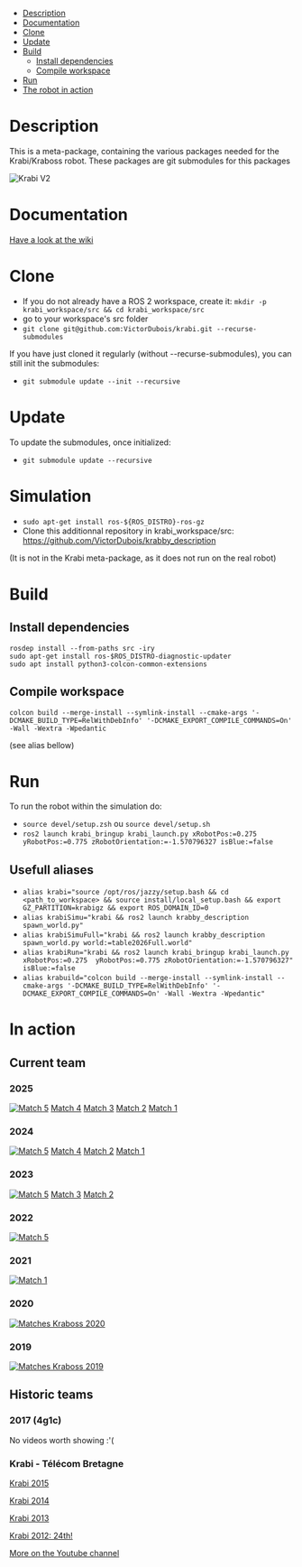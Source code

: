 <!--toc:start-->
- [Description](#description)
- [Documentation](#documentation)
- [Clone](#clone)
- [Update](#update)
- [Build](#build)
  - [Install dependencies](#install-dependencies)
  - [Compile workspace](#compile-workspace)
- [Run](#run)
- [The robot in action](#in-action)
<!--toc:end-->

# Description

This is a meta-package, containing the various packages needed
for the Krabi/Kraboss robot.
These packages are git submodules for this packages

![Krabi V2](KV2.jpg "Krabi V2")

# Documentation

[Have a look at the wiki](https://github.com/VictorDubois/krabi/wiki)

# Clone

- If you do not already have a ROS 2 workspace, create it: `mkdir -p krabi_workspace/src && cd krabi_workspace/src`
- go to your workspace's src folder
- `git clone git@github.com:VictorDubois/krabi.git --recurse-submodules`

If you have just cloned it regularly (without --recurse-submodules),
you can still init the submodules:

- `git submodule update --init --recursive`

# Update

To update the submodules, once initialized:

- `git submodule update --recursive`

# Simulation

- `sudo apt-get install ros-${ROS_DISTRO}-ros-gz`
- Clone this additionnal repository in krabi_workspace/src: https://github.com/VictorDubois/krabby_description 

(It is not in the Krabi meta-package, as it does not run on the real robot)

# Build

## Install dependencies

```shell
rosdep install --from-paths src -iry
sudo apt-get install ros-$ROS_DISTRO-diagnostic-updater
sudo apt install python3-colcon-common-extensions
```

## Compile workspace

```shell
colcon build --merge-install --symlink-install --cmake-args '-DCMAKE_BUILD_TYPE=RelWithDebInfo' '-DCMAKE_EXPORT_COMPILE_COMMANDS=On' -Wall -Wextra -Wpedantic
```
(see alias bellow)

# Run

To run the robot within the simulation do:
- `source devel/setup.zsh` ou `source devel/setup.sh`
- `ros2 launch krabi_bringup krabi_launch.py xRobotPos:=0.275  yRobotPos:=0.775 zRobotOrientation:=-1.570796327 isBlue:=false`

## Usefull aliases
- `alias krabi="source /opt/ros/jazzy/setup.bash && cd <path_to_workspace> && source install/local_setup.bash && export GZ_PARTITION=krabigz && export ROS_DOMAIN_ID=0` 
- `alias krabiSimu="krabi && ros2 launch krabby_description spawn_world.py"`
- `alias krabiSimuFull="krabi && ros2 launch krabby_description spawn_world.py world:=table2026Full.world"`
- `alias krabiRun="krabi && ros2 launch krabi_bringup krabi_launch.py xRobotPos:=0.275  yRobotPos:=0.775 zRobotOrientation:=-1.570796327"  isBlue:=false`
- `alias krabuild="colcon build --merge-install --symlink-install --cmake-args '-DCMAKE_BUILD_TYPE=RelWithDebInfo' '-DCMAKE_EXPORT_COMPILE_COMMANDS=On' -Wall -Wextra -Wpedantic"`

# In action
## Current team
### 2025
[![Match 5](Images/Krabi2025.png)](https://www.youtube.com/live/5oetXN7tdYc?si=Os8TLiERuT9G4-z0&t=6761)
[Match 4](https://www.youtube.com/live/fv44r3pMlkQ?si=96i0OfI4LxI49Apz&t=5208)
[Match 3](https://www.youtube.com/live/l07-lDl3Wkc?si=T8Q6WBRdA1UdYvWr&t=4547)
[Match 2](https://www.youtube.com/live/dB690W-MNmo?si=-2CfpFBirP8OpQIo&t=2544)
[Match 1](https://www.youtube.com/live/Eyukl6GLJhc?si=FdVLnM0cjb9-PBAN&t=5005)

### 2024
[![Match 5](Images/Krabi2024.png)](https://www.youtube.com/live/e8N0uOuQXZI?t=3810s)
[Match 4](https://www.youtube.com/live/PJYNJFExOm4?si=iLKp-Fqe3UfO6Gs3&t=2072)
[Match 2](https://www.youtube.com/live/8zZkLfBQLeM?si=Owq2L8tC4nwCi5UG&t=3565)
[Match 1](https://www.youtube.com/live/H6KzbwScAOg?si=vCV4GToK_qwrhpnD&t=2730)

### 2023
[![Match 5](Images/Krabi2023_2.png)](https://www.youtube.com/watch?v=PNqFieVEhVM&t=1394s)
[Match 3](https://www.youtube.com/live/gZ_d-zA0fbQ?si=UixXtcgI7DYyCJxr&t=2634)
[Match 2](https://www.youtube.com/live/hH7pSExuaw4?si=-FF7S3wx4F7Ug5hc&t=4787)

### 2022
[![Match 5](Images/Kraboss2022_2.png)](https://www.youtube.com/watch?v=QfEznDc24sY)

### 2021
[![Match 1](Images/Kraboss2021.png)](https://www.youtube.com/watch?v=ZFVgK0XuA1k&t=1938s)

### 2020
[![Matches Kraboss 2020](Images/Kraboss2020.png)](https://www.youtube.com/watch?v=_Oi5cUh8nhQ&list=PLKfOj1_S1GX3FbhYTOglL9QyVVqv39oAK&index=2)

### 2019
[![Matches Kraboss 2019](Images/Kraboss2019.png)](https://www.youtube.com/watch?v=ugoAqQ8jtyk&list=PLKfOj1_S1GX3_s_kSwCwgHOziNBIUpHdu&index=4)

## Historic teams
### 2017 (4g1c)
No videos worth showing :'(

### Krabi - Télécom Bretagne
[Krabi 2015](https://www.youtube.com/watch?v=8FZDxJf1kX4&list=PLKfOj1_S1GX2-rUcaLzfm8mEDs_qTDlhd&index=5)

[Krabi 2014](https://www.youtube.com/watch?v=12qLPsQLWvM&list=PLKfOj1_S1GX1pSSYhAHeNt8jKM_09mP8X&index=1)

[Krabi 2013](https://www.youtube.com/watch?v=zmZXw1wOLYo&list=PLKfOj1_S1GX0xs9SVw4AWFK5KCqnZ67yk&index=2)

[Krabi 2012: 24th!](https://www.youtube.com/watch?v=_AFnXjqmlcM&list=PL816CB88CF131B2B4&index=3)

[More on the Youtube channel](https://www.youtube.com/@krabifamily)

